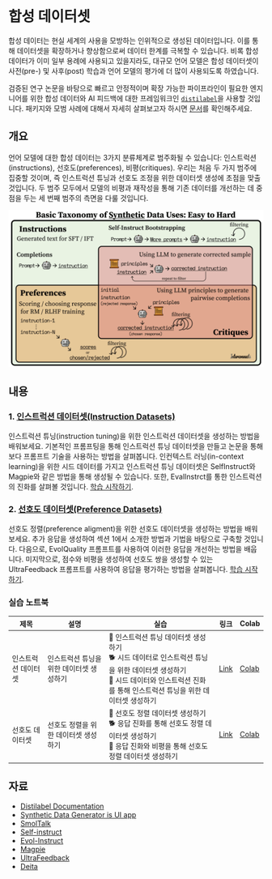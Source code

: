 # 합성 데이터셋

합성 데이터는 현실 세계의 사용을 모방하는 인위적으로 생성된 데이터입니다. 이를 통해 데이터셋을 확장하거나 향상함으로써 데이터 한계를 극복할 수 있습니다. 비록 합성 데이터가 이미 일부 용례에 사용되고 있을지라도, 대규모 언어 모델은 합성 데이터셋이 사전(pre-) 및 사후(post) 학습과 언어 모델의 평가에 더 많이 사용되도록 하였습니다.

검증된 연구 논문을 바탕으로 빠르고 안정적이며 확장 가능한 파이프라인이 필요한 엔지니어를 위한 합성 데이터와 AI 피드백에 대한 프레임워크인 [`distilabel`](https://distilabel.argilla.io/latest/)을 사용할 것입니다. 패키지와 모범 사례에 대해서 자세히 살펴보고자 하시면 [문서](https://distilabel.argilla.io/latest/)를 확인해주세요.

## 개요

언어 모델에 대한 합성 데이터는 3가지 분류체계로 범주화될 수 있습니다: 인스트럭션(instructions), 선호도(preferences), 비평(critiques). 우리는 처음 두 가지 범주에 집중할 것이며, 즉 인스트럭션 튜닝과 선호도 조정을 위한 데이터셋 생성에 초점을 맞출 것입니다. 두 범주 모두에서 모델의 비평과 재작성을 통해 기존 데이터를 개선하는 데 중점을 두는 세 번째 범주의 측면을 다룰 것입니다.

![Synthetic Data Taxonomies](./images/taxonomy-synthetic-data.png)

## 내용

### 1. [인스트럭션 데이터셋(Instruction Datasets)](./instruction_datasets.md)

인스트럭션 튜닝(instruction tuning)을 위한 인스트럭션 데이터셋을 생성하는 방법을 배워보세요. 기본적인 프롬프팅을 통해 인스트럭션 튜닝 데이터셋을 만들고 논문을 통해 보다 프롬프트 기술을 사용하는 방법을 살펴봅니다. 인컨텍스트 러닝(in-context learning)을 위한 시드 데이터를 가지고 인스트럭션 튜닝 데이터셋은 SelfInstruct와 Magpie와 같은 방법을 통해 생성될 수 있습니다. 또한, EvalInstrct를 통한 인스트럭션의 진화를 살펴볼 것입니다. [학습 시작하기](./instruction_datasets.md).


### 2. [선호도 데이터셋(Preference Datasets)](./preference_datasets.md)

선호도 정렬(preference aligment)을 위한 선호도 데이터셋을 생성하는 방법을 배워보세요. 추가 응답을 생성하여 섹션 1에서 소개한 방법과 기법을 바탕으로 구축할 것입니다. 다음으로, EvolQuality 프롬프트를 사용하여 이러한 응답을 개선하는 방법을 배웁니다. 미지막으로, 점수와 비평을 생성하여 선호도 쌍을 생성할 수 있는 UltraFeedback 프롬프트를 사용하여 응답을 평가하는 방법을 살펴봅니다. [학습 시작하기](./preference_datasets.md).

### 실습 노트북


| 제목 | 설명 | 실습 | 링크 | Colab |
|-------|-------------|----------|------|-------|
| 인스트럭션 데이터셋 | 인스트럭션 튜닝을 위한 데이터셋 생성하기 | 🐢 인스트럭션 튜닝 데이터셋 생성하기 <br> 🐕 시드 데이터로 인스트럭션 튜닝을 위한 데이터셋 생성하기 <br> 🦁 시드 데이터와 인스트럭션 진화를 통해 인스트럭션 튜닝을 위한 데이터셋 생성하기 | [Link](./notebooks/instruction_sft_dataset.ipynb) | [Colab](https://githubtocolab.com/huggingface/smol-course/tree/main/6_synthetic_datasets/notebooks/instruction_sft_dataset.ipynb) |
| 선호도 데이터셋 | 선호도 정렬을 위한 데이터셋 생성하기 | 🐢 선호도 정렬 데이터셋 생성하기 <br> 🐕 응답 진화를 통해 선호도 정렬 데이터셋 생성하기 <br> 🦁 응답 진화와 비평을 통해 선호도 정렬 데이터셋 생성하기  | [Link](./notebooks/preference_alignment_dataset.ipynb) | [Colab](https://githubtocolab.com/huggingface/smol-course/tree/main/6_synthetic_datasets/notebooks/preference_alignment_dataset.ipynb) |

## 자료

- [Distilabel Documentation](https://distilabel.argilla.io/latest/)
- [Synthetic Data Generator is UI app](https://huggingface.co/blog/synthetic-data-generator)
- [SmolTalk](https://huggingface.co/datasets/HuggingFaceTB/smoltalk)
- [Self-instruct](https://arxiv.org/abs/2212.10560)
- [Evol-Instruct](https://arxiv.org/abs/2304.12244)
- [Magpie](https://arxiv.org/abs/2406.08464)
- [UltraFeedback](https://arxiv.org/abs/2310.01377)
- [Deita](https://arxiv.org/abs/2312.15685)
